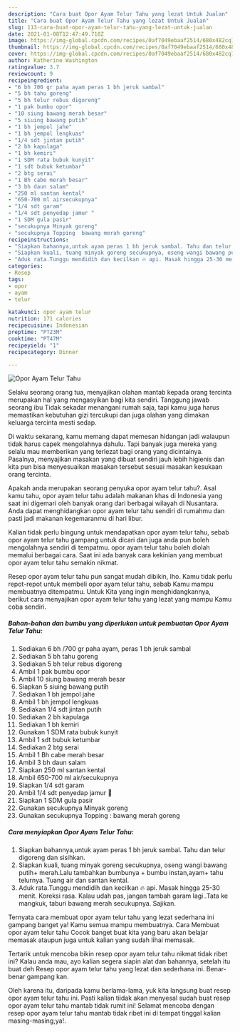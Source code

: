 ```yaml
---
description: "Cara buat Opor Ayam Telur Tahu yang lezat Untuk Jualan"
title: "Cara buat Opor Ayam Telur Tahu yang lezat Untuk Jualan"
slug: 113-cara-buat-opor-ayam-telur-tahu-yang-lezat-untuk-jualan
date: 2021-01-08T12:47:49.718Z
image: https://img-global.cpcdn.com/recipes/0af7049ebaaf2514/680x482cq70/opor-ayam-telur-tahu-foto-resep-utama.jpg
thumbnail: https://img-global.cpcdn.com/recipes/0af7049ebaaf2514/680x482cq70/opor-ayam-telur-tahu-foto-resep-utama.jpg
cover: https://img-global.cpcdn.com/recipes/0af7049ebaaf2514/680x482cq70/opor-ayam-telur-tahu-foto-resep-utama.jpg
author: Katherine Washington
ratingvalue: 3.7
reviewcount: 9
recipeingredient:
- "6 bh 700 gr paha ayam peras 1 bh jeruk sambal"
- "5 bh tahu goreng"
- "5 bh telur rebus digoreng"
- "1 pak bumbu opor"
- "10 siung bawang merah besar"
- "5 siuing bawang putih"
- "1 bh jempol jahe"
- "1 bh jempol lengkuas"
- "1/4 sdt jintan putih"
- "2 bh kapulaga"
- "1 bh kemiri"
- "1 SDM rata bubuk kunyit"
- "1 sdt bubuk ketumbar"
- "2 btg serai"
- "1 Bh cabe merah besar"
- "3 bh daun salam"
- "250 ml santan kental"
- "650-700 ml airsecukupnya"
- "1/4 sdt garam"
- "1/4 sdt penyedap jamur "
- "1 SDM gula pasir"
- "secukupnya Minyak goreng"
- "secukupnya Topping  bawang merah goreng"
recipeinstructions:
- "Siapkan bahannya,untuk ayam peras 1 bh jeruk sambal. Tahu dan telur digoreng dan sisihkan."
- "Siapkan kuali, tuang minyak goreng secukupnya, oseng wangi bawang putih+ merah.Lalu tambahkan bumbunya + bumbu instan,ayam+ tahu telurnya. Tuang air dan santan kental."
- "Aduk rata.Tunggu mendidih dan kecilkan 🔥 api. Masak hingga 25-30 menit. Koreksi rasa. Kalau udah pas, jangan tambah garam lagi..Tata ke mangkuk, taburi bawang merah secukupnya. Sajikan."
categories:
- Resep
tags:
- opor
- ayam
- telur

katakunci: opor ayam telur 
nutrition: 171 calories
recipecuisine: Indonesian
preptime: "PT23M"
cooktime: "PT47M"
recipeyield: "1"
recipecategory: Dinner

---
```



![Opor Ayam Telur Tahu](https://img-global.cpcdn.com/recipes/0af7049ebaaf2514/680x482cq70/opor-ayam-telur-tahu-foto-resep-utama.jpg)

Selaku seorang orang tua, menyajikan olahan mantab kepada orang tercinta merupakan hal yang mengasyikan bagi kita sendiri. Tanggung jawab seorang ibu Tidak sekadar menangani rumah saja, tapi kamu juga harus memastikan kebutuhan gizi tercukupi dan juga olahan yang dimakan keluarga tercinta mesti sedap.

Di waktu  sekarang, kamu memang dapat memesan hidangan jadi walaupun tidak harus capek mengolahnya dahulu. Tapi banyak juga mereka yang selalu mau memberikan yang terlezat bagi orang yang dicintainya. Pasalnya, menyajikan masakan yang dibuat sendiri jauh lebih higienis dan kita pun bisa menyesuaikan masakan tersebut sesuai masakan kesukaan orang tercinta. 



Apakah anda merupakan seorang penyuka opor ayam telur tahu?. Asal kamu tahu, opor ayam telur tahu adalah makanan khas di Indonesia yang saat ini digemari oleh banyak orang dari berbagai wilayah di Nusantara. Anda dapat menghidangkan opor ayam telur tahu sendiri di rumahmu dan pasti jadi makanan kegemaranmu di hari libur.

Kalian tidak perlu bingung untuk mendapatkan opor ayam telur tahu, sebab opor ayam telur tahu gampang untuk dicari dan juga anda pun boleh mengolahnya sendiri di tempatmu. opor ayam telur tahu boleh diolah memalui berbagai cara. Saat ini ada banyak cara kekinian yang membuat opor ayam telur tahu semakin nikmat.

Resep opor ayam telur tahu pun sangat mudah dibikin, lho. Kamu tidak perlu repot-repot untuk membeli opor ayam telur tahu, sebab Kamu mampu membuatnya ditempatmu. Untuk Kita yang ingin menghidangkannya, berikut cara menyajikan opor ayam telur tahu yang lezat yang mampu Kamu coba sendiri.

<!--inarticleads1-->

##### Bahan-bahan dan bumbu yang diperlukan untuk pembuatan Opor Ayam Telur Tahu:

1. Sediakan 6 bh /700 gr paha ayam, peras 1 bh jeruk sambal
1. Sediakan 5 bh tahu goreng
1. Sediakan 5 bh telur rebus digoreng
1. Ambil 1 pak bumbu opor
1. Ambil 10 siung bawang merah besar
1. Siapkan 5 siuing bawang putih
1. Sediakan 1 bh jempol jahe
1. Ambil 1 bh jempol lengkuas
1. Sediakan 1/4 sdt jintan putih
1. Sediakan 2 bh kapulaga
1. Sediakan 1 bh kemiri
1. Gunakan 1 SDM rata bubuk kunyit
1. Ambil 1 sdt bubuk ketumbar
1. Sediakan 2 btg serai
1. Ambil 1 Bh cabe merah besar
1. Ambil 3 bh daun salam
1. Siapkan 250 ml santan kental
1. Ambil 650-700 ml air/secukupnya
1. Siapkan 1/4 sdt garam
1. Ambil 1/4 sdt penyedap jamur 🍄
1. Siapkan 1 SDM gula pasir
1. Gunakan secukupnya Minyak goreng
1. Gunakan secukupnya Topping : bawang merah goreng




<!--inarticleads2-->

##### Cara menyiapkan Opor Ayam Telur Tahu:

1. Siapkan bahannya,untuk ayam peras 1 bh jeruk sambal. Tahu dan telur digoreng dan sisihkan.
1. Siapkan kuali, tuang minyak goreng secukupnya, oseng wangi bawang putih+ merah.Lalu tambahkan bumbunya + bumbu instan,ayam+ tahu telurnya. Tuang air dan santan kental.
1. Aduk rata.Tunggu mendidih dan kecilkan 🔥 api. Masak hingga 25-30 menit. Koreksi rasa. Kalau udah pas, jangan tambah garam lagi..Tata ke mangkuk, taburi bawang merah secukupnya. Sajikan.




Ternyata cara membuat opor ayam telur tahu yang lezat sederhana ini gampang banget ya! Kamu semua mampu membuatnya. Cara Membuat opor ayam telur tahu Cocok banget buat kita yang baru akan belajar memasak ataupun juga untuk kalian yang sudah lihai memasak.

Tertarik untuk mencoba bikin resep opor ayam telur tahu nikmat tidak ribet ini? Kalau anda mau, ayo kalian segera siapin alat dan bahannya, setelah itu buat deh Resep opor ayam telur tahu yang lezat dan sederhana ini. Benar-benar gampang kan. 

Oleh karena itu, daripada kamu berlama-lama, yuk kita langsung buat resep opor ayam telur tahu ini. Pasti kalian tiidak akan menyesal sudah buat resep opor ayam telur tahu mantab tidak rumit ini! Selamat mencoba dengan resep opor ayam telur tahu mantab tidak ribet ini di tempat tinggal kalian masing-masing,ya!.

